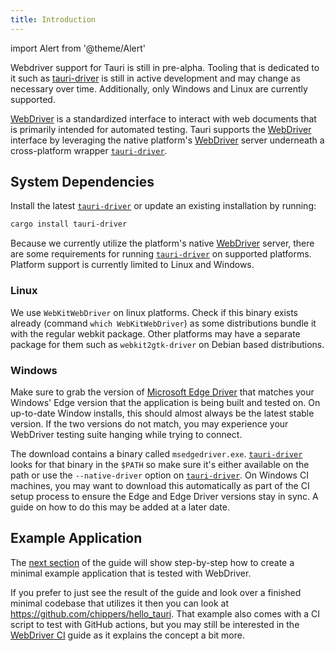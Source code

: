 ```yaml
---
title: Introduction
---
```

import Alert from '@theme/Alert'

<Alert title="Currently in pre-alpha" type="info" icon="info-alt">

Webdriver support for Tauri is still in pre-alpha. Tooling that is dedicated to it such as [tauri-driver] is still in
active development and may change as necessary over time. Additionally, only Windows and Linux are currently supported.
</Alert>

[WebDriver] is a standardized interface to interact with web documents that is primarily intended for automated testing.
Tauri supports the [WebDriver] interface by leveraging the native platform's [WebDriver] server underneath a
cross-platform wrapper [`tauri-driver`].

## System Dependencies

Install the latest [`tauri-driver`] or update an existing installation by running:

```sh
cargo install tauri-driver
```

Because we currently utilize the platform's native [WebDriver] server, there are some requirements for running
[`tauri-driver`] on supported platforms. Platform support is currently limited to Linux and Windows.

### Linux

We use `WebKitWebDriver` on linux platforms. Check if this binary exists already (command `which WebKitWebDriver`) as
some distributions bundle it with the regular webkit package. Other platforms may have a separate package for them such
as `webkit2gtk-driver` on Debian based distributions.

### Windows

Make sure to grab the version of [Microsoft Edge Driver] that matches your Windows' Edge version that the application is
being built and tested on. On up-to-date Window installs, this should almost always be the latest stable version. If the
two versions do not match, you may experience your WebDriver testing suite hanging while trying to connect.

The download contains a binary called `msedgedriver.exe`. [`tauri-driver`] looks for that binary in the `$PATH` so make
sure it's either available on the path or use the `--native-driver` option on [`tauri-driver`]. On Windows CI machines,
you may want to download this automatically as part of the CI setup process to ensure the Edge and Edge Driver versions
stay in sync. A guide on how to do this may be added at a later date.

## Example Application

The [next section](example/setup) of the guide will show step-by-step how to create a minimal example application that
is tested with WebDriver.

If you prefer to just see the result of the guide and look over a finished minimal codebase that utilizes it then you
can look at https://github.com/chippers/hello_tauri. That example also comes with a CI script to test with GitHub
actions, but you may still be interested in the [WebDriver CI](ci) guide as it explains the concept a bit more.

[WebDriver]: https://www.w3.org/TR/webdriver/
[`tauri-driver`]: https://crates.io/crates/tauri-driver
[tauri-driver]: https://crates.io/crates/tauri-driver
[Microsoft Edge Driver]: https://developer.microsoft.com/en-us/microsoft-edge/tools/webdriver/
